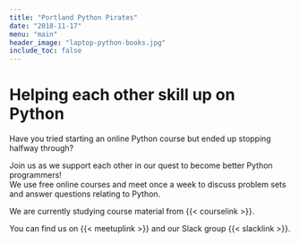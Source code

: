 ```yaml
---
title: "Portland Python Pirates"
date: "2018-11-17"
menu: "main"
header_image: "laptop-python-books.jpg"
include_toc: false
---
```


# Helping each other skill up on Python
Have you tried starting an online Python course but ended up stopping halfway through? 

Join us as we support each other in our quest to become better Python programmers!  
We use free online courses and meet once a week to discuss problem sets and answer questions relating to Python.

We are currently studying course material from {{< courselink >}}.

You can find us on {{< meetuplink >}} and our Slack group {{< slacklink >}}.
